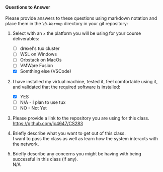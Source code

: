 #### Questions to Answer
Please provide answers to these questions using markdown notation and place them in the `\0-Warmup` directory in your git repository:

1. Select with an `x` the platform you will be using for your course deliverables:

    - [ ] drexel's tux cluster
    - [ ] WSL on Windows
    - [ ] Orbstack on MacOs
    - [ ] VMWare Fusion
    - [x] Somthing else (VSCode)

2. I have installed my virtual machine, tested it, feel comfortable using it, and validated that the required software is installed:

    - [x] YES
    - [ ] N/A - I plan to use tux
    - [ ] NO - Not Yet

3. Please provide a link to the repository you are using for this class.  
    https://github.com/jc4647/CS283

4. Briefly describe what you want to get out of this class.  
    I want to pass the class as well as learn how the system interacts with the network.

5. Briefly describe any concerns you might be having with being successful in this class (if any).  
    N/A
